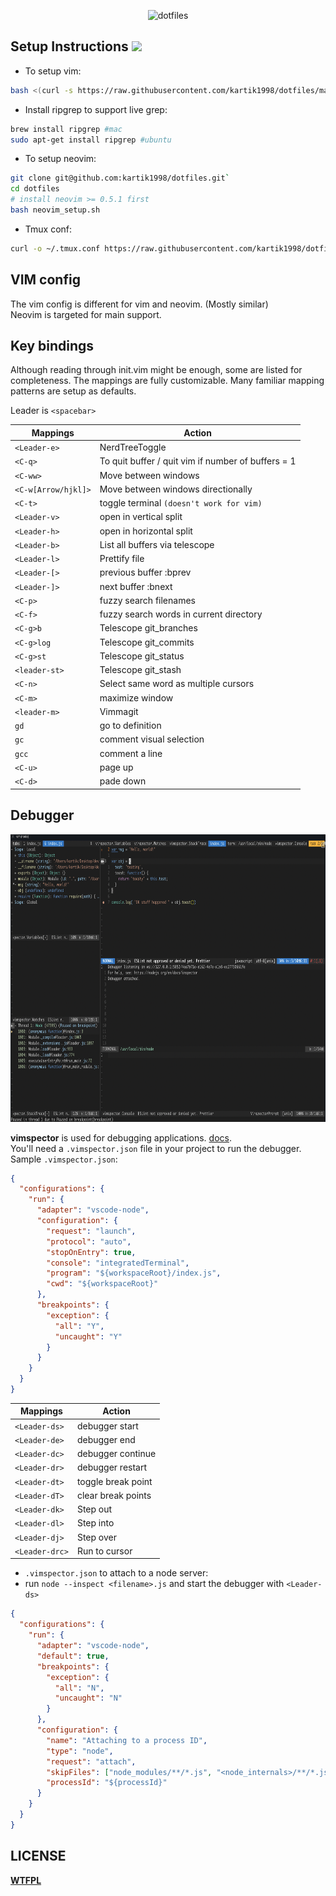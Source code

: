 <p align="center"> <img src = "https://twilio-cms-prod.s3.amazonaws.com/images/7iwai15WuuZ-1YLS6UzvVdC4vtbpjLMIoG8kABoHmrNLML.width-808.png" alt="dotfiles" width=200 height=60> </p>

## Setup Instructions ![](https://img.shields.io/badge/dot-files-blue)

- To setup vim:

```bash
bash <(curl -s https://raw.githubusercontent.com/kartik1998/dotfiles/master/scripts/vim-setup.sh)
```

- Install ripgrep to support live grep:

```bash
brew install ripgrep #mac
sudo apt-get install ripgrep #ubuntu
```

- To setup neovim:

```bash
git clone git@github.com:kartik1998/dotfiles.git`
cd dotfiles
# install neovim >= 0.5.1 first
bash neovim_setup.sh
```

- Tmux conf:

```bash
curl -o ~/.tmux.conf https://raw.githubusercontent.com/kartik1998/dotfiles/master/tmux/tmux.conf

```

## VIM config

The vim config is different for vim and neovim. (Mostly similar) <br/>
Neovim is targeted for main support.

## Key bindings

Although reading through init.vim might be enough, some are listed for completeness.
The mappings are fully customizable. Many familiar mapping patterns are setup as defaults.

Leader is `<spacebar>`

| Mappings            | Action                                             |
| ------------------- | -------------------------------------------------- |
| `<Leader-e>`        | NerdTreeToggle                                     |
| `<C-q>`             | To quit buffer / quit vim if number of buffers = 1 |
| `<C-ww>`            | Move between windows                               |
| `<C-w[Arrow/hjkl]>` | Move between windows directionally                 |
| `<C-t>`             | toggle terminal `(doesn't work for vim)`           |
| `<Leader-v>`        | open in vertical split                             |
| `<Leader-h>`        | open in horizontal split                           |
| `<Leader-b>`        | List all buffers via telescope                     |
| `<Leader-l>`        | Prettify file                                      |
| `<Leader-[>`        | previous buffer :bprev                             |
| `<Leader-]>`        | next buffer :bnext                                 |
| `<C-p>`             | fuzzy search filenames                             |
| `<C-f>`             | fuzzy search words in current directory            |
| `<C-g>b`            | Telescope git_branches                             |
| `<C-g>log`          | Telescope git_commits                              |
| `<C-g>st`           | Telescope git_status                               |
| `<leader-st>`       | Telescope git_stash                                |
| `<C-n>`             | Select same word as multiple cursors               |
| `<C-m>`             | maximize window                                    |
| `<leader-m>`        | Vimmagit                                           |
| `gd`                | go to definition                                   |
| `gc`                | comment visual selection                           |
| `gcc`               | comment a line                                     |
| `<C-u>`             | page up                                            |
| `<C-d>`             | pade down                                          |

## Debugger

<p> <img src = "https://raw.githubusercontent.com/kartik1998/dotfiles/master/assets/debugger.png" alt="dotfiles" width=700 height=460> </p>

**vimspector** is used for debugging applications. [docs](https://puremourning.github.io/vimspector-web/demo-setup.html). <br/>
You'll need a `.vimspector.json` file in your project to run the debugger. <br/>
Sample `.vimspector.json`:

```json
{
  "configurations": {
    "run": {
      "adapter": "vscode-node",
      "configuration": {
        "request": "launch",
        "protocol": "auto",
        "stopOnEntry": true,
        "console": "integratedTerminal",
        "program": "${workspaceRoot}/index.js",
        "cwd": "${workspaceRoot}"
      },
      "breakpoints": {
        "exception": {
          "all": "Y",
          "uncaught": "Y"
        }
      }
    }
  }
}
```

| Mappings       | Action             |
| -------------- | ------------------ |
| `<Leader-ds>`  | debugger start     |
| `<Leader-de>`  | debugger end       |
| `<Leader-dc>`  | debugger continue  |
| `<Leader-dr>`  | debugger restart   |
| `<Leader-dt>`  | toggle break point |
| `<Leader-dT>`  | clear break points |
| `<Leader-dk>`  | Step out           |
| `<Leader-dl>`  | Step into          |
| `<Leader-dj>`  | Step over          |
| `<Leader-drc>` | Run to cursor      |

- `.vimspector.json` to attach to a node server:
- run `node --inspect <filename>.js` and start the debugger with `<Leader-ds>`

```json
{
  "configurations": {
    "run": {
      "adapter": "vscode-node",
      "default": true,
      "breakpoints": {
        "exception": {
          "all": "N",
          "uncaught": "N"
        }
      },
      "configuration": {
        "name": "Attaching to a process ID",
        "type": "node",
        "request": "attach",
        "skipFiles": ["node_modules/**/*.js", "<node_internals>/**/*.js"],
        "processId": "${processId}"
      }
    }
  }
}
```

## LICENSE

<b>[WTFPL](http://www.wtfpl.net/)</b>
